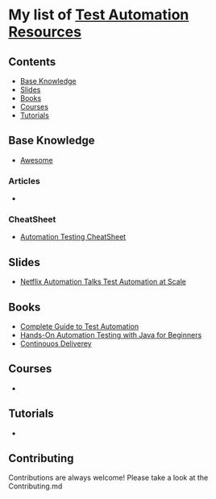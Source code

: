 # My list of [Test Automation Resources](https://www.infoq.com/news/2018/12/manual-regression-testing/)


## Contents
- [Base Knowledge](#base-knowledge)
- [Slides](#slides)
- [Books](#books)
- [Courses](#courses)
- [Tutorials](#tutorials)


## Base Knowledge
* [Awesome](https://kubernetes.io/docs/tutorials/)


### Articles
* 

### CheatSheet
* [Automation Testing CheatSheet](http://go-gaga-over-testing.blogspot.com/2010/10/clean-tdd-cheat-sheet.html)


## Slides
* [Netflix Automation Talks Test Automation at Scale](https://www.youtube.com/watch?v=FrBN94gUn_I)


## Books
* [Complete Guide to Test Automation](http://tisten.ir/wp-content/uploads/2019/01/Complete-Guide-to-Test-Automation-Techniques-Practices-and-Patterns-for-Building-and-Maintaining-Effective-Software-Projects-Apress-2018-Arnon-Axelrod.pdf)
* [Hands-On Automation Testing with Java for Beginners](https://b-ok.cc/book/3630971/3a0923)
* [Continouos Deliverey](http://www.synchronit.com/downloads/Continuous%20Delivery%20-%20Reliable%20Software%20Releases%20Through%20Build,%20Test%20And%20Deployment%20Automation.pdf)

## Courses
* 


## Tutorials
* 


## Contributing
Contributions are always welcome! Please take a look at the Contributing.md
